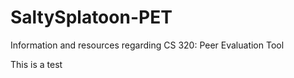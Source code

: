# SaltySplatoon-PET
Information and resources regarding CS 320: Peer Evaluation Tool


This is a test